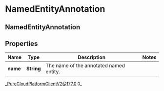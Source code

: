 # NamedEntityAnnotation

## NamedEntityAnnotation

## Properties

|Name | Type | Description | Notes|
|------------ | ------------- | ------------- | -------------|
| **name** | **String** | The name of the annotated named entity. | |



_PureCloudPlatformClientV2@177.0.0_

